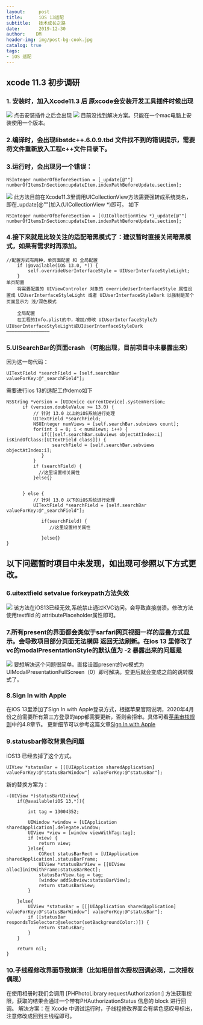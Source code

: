 ```yaml
---
layout:     post
title:      iOS 13适配
subtitle:   技术成长之路
date:       2019-12-30
author:    DM
header-img: img/post-bg-cook.jpg
catalog: true
tags:
- iOS 适配
---
```


## xcode 11.3 初步调研
### 1. 安装时，加入Xcode11.3 后 原xcode会安装开发工具插件时候出现
![](new_file_files/1.jpg)
点击安装插件之后会出现
![](new_file_files/2.jpg)
目前没找到解决方案。只能在一个mac电脑上安装使用一个版本。
### 2.编译时，会出现libstdc++.6.0.9.tbd 文件找不到的错误提示，需要将文件重新放入工程c++文件目录下。
### 3.运行时，会出现另一个错误：
```
NSInteger numberOfBeforeSection = [_update[@""] numberOfItemsInSection:updateItem.indexPathBeforeUpdate.section];

```
![](new_file_files/3.jpg)
此方法目前在Xcode11.3里调用UICollectionView方法需要强转成系统类名，即在_update[@""]加入(UICollectionView *)即可。
如下
```
NSInteger numberOfBeforeSection = [(UICollectionView *)_update[@""] numberOfItemsInSection:updateItem.indexPathBeforeUpdate.section];
```
### 4.接下来就是比较关注的适配暗黑模式了：建议暂时直接关闭暗黑模式，如果有需求时再添加。
```
//配置方式有两种，单页面配置 和 全局配置
    if (@available(iOS 13.0, *)) {
        self.overrideUserInterfaceStyle = UIUserInterfaceStyleLight;
    }
单页配置
    将需要配置的 UIViewControler 对象的 overrideUserInterfaceStyle 属性设置成 UIUserInterfaceStyleLight 或者 UIUserInterfaceStyleDark 以强制是某个页面显示为 浅/深色模式
 
    全局配置
    在工程的Info.plist的中，增加/修改 UIUserInterfaceStyle为UIUserInterfaceStyleLight或UIUserInterfaceStyleDark
————————————————
```
### 5.UISearchBar的页面crash （可能出现，目前项目中未暴露出来）
因为这一句代码：
```
UITextField *searchField = [self.searchBar valueForKey:@"_searchField"];
```
需要进行ios 13的适配工作demo如下
```
NSString *version = [UIDevice currentDevice].systemVersion;
      if (version.doubleValue >= 13.0) {
          // 针对 13.0 以上的iOS系统进行处理
          UITextField *searchField;
          NSUInteger numViews = [self.searchBar.subviews count];
          for(int i = 0; i < numViews; i++) {
             if([[self.searchBar.subviews objectAtIndex:i] isKindOfClass:[UITextField class]]) {
                 searchField = [self.searchBar.subviews objectAtIndex:i];
             }
          }
          if (searchField) {
            //这里设置相关属性
          }else{}
         
 
      } else {
          // 针对 13.0 以下的iOS系统进行处理
          UITextField *searchField = [self.searchBar valueForKey:@"_searchField"];
             
             if(searchField) {
                //这里设置相关属性
                 
             }else{}
}
```
## 以下问题暂时项目中未发现，如出现可参照以下方式更改。
### 6.uitextfield  setvalue forkeypath方法失效
![](new_file_files/6.jpg)
该方法在iOS13已经无效,系统禁止通过KVC访问。会导致直接崩溃。修改方法使用textfild 的 attributePlaceholder属性即可。
### 7.所有present的界面都会类似于sarfari网页视图一样的层叠方式显示。会导致项目部分页面无法横屏 返回无法刷新。在ios 13 里修改了vc的modalPresentationStyle的默认值为 -2  暴露出来的问题是
![](new_file_files/4.jpg)
要想解决这个问题很简单。直接设置present的vc模式为UIModalPresentationFullScreen（0）即可解决。变更后就会变成之前的跳转模式了。
### 8.Sign In with Apple
在iOS 13里添加了Sign In with Apple登录方式，根据苹果官网说明，2020年4月份之前需要所有第三方登录的app都需要更新，否则会拒审。具体可看[苹果审核规则](https://developer.apple.com/app-store/review/guidelines/#design)中的4.8章节。
更新细节可以参考这篇文章[Sign In with Apple](https://www.jianshu.com/p/e1284bd8c72a)
### 9.statusbar修改背景色问题
iOS13 已经去掉了这个方式。
```
UIView *statusBar = [[[UIApplication sharedApplication] valueForKey:@"statusBarWindow"] valueForKey:@"statusBar"];
```
新的替换方案为：
```
-(UIView *)statusBarUIview{
    if(@available(iOS 13,*)){
        
        int tag = 13004352;
        
        UIWindow *window = [UIApplication sharedApplication].delegate.window;
        UIView *view = [window viewWithTag:tag];
        if (view) {
            return view;
        }else{
            CGRect statusBarRect = [UIApplication sharedApplication].statusBarFrame;
            UIView *statusBarView = [[UIView alloc]initWithFrame:statusBarRect];
            statusBarView.tag = tag;
            [window addSubview:statusBarView];
            return statusBarView;
        }
    
    }else{
        UIView *statusBar = [[[UIApplication sharedApplication] valueForKey:@"statusBarWindow"] valueForKey:@"statusBar"];
        if ([statusBar respondsToSelector:@selector(setBackgroundColor:)]) {
            return statusBar;
        }
    }
    
    return nil;
}
```
### 10.子线程修改界面导致崩溃（比如相册首次授权回调必现，二次授权偶现）
在使用相册时我们会调用 [PHPhotoLibrary requestAuthorization:] 方法获取权限，获取的结果会通过一个带有PHAuthorizationStatus 信息的 block 进行回调。
解决方案：在 Xcode 中调试运行时，子线程修改界面会有紫色感叹号标出，注意修改成回到主线程即可。
